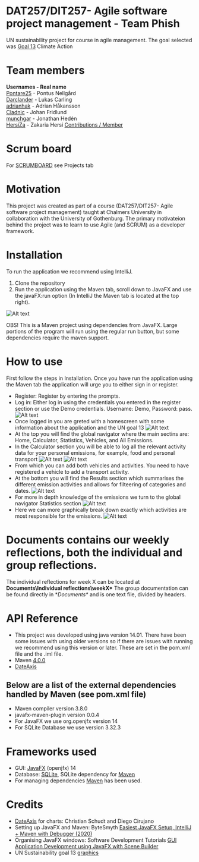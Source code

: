 # DAT257/DIT257- Agile software project management - Team Phish
UN sustainability project for course in agile management.
The goal selected was [Goal 13](https://www.un.org/sustainabledevelopment/sustainable-development-goals/) Climate Action

# Team members
**Usernames  - Real name**\
[Pontare25](https://github.com/Pontare25)  - Pontus Nellgård  
[Darclander](https://github.com/darclander) - Lukas Carling  
[adrianhak](https://github.com/adrianhak)  - Adrian Håkansson  
[Cladnic](https://github.com/Cladnic)    - Johan Fridlund  
[munchgar](https://github.com/munchgar)   - Jonathan Hedén  
[HersiZa](https://github.com/HersiZa)    - Zakaria Hersi
[Contributions / Member](https://github.com/munchgar/dat257phish/pulse)


# Scrum board
For [SCRUMBOARD](https://github.com/munchgar/dat257phish/projects/1) see Projects tab 

# Motivation
This project was created as part of a course (DAT257/DIT257- Agile software project management) taught at Chalmers University in collaboration with the University of Gothenburg. The primary motivateion behind the project was to learn to use Agile (and SCRUM) as a developer framework. 

# Installation
To run the application we recommend using IntelliJ. 
1. Clone the repository
2. Run the application using the Maven tab, scroll down to JavaFX and use the javaFX:run option (In IntelliJ the Maven tab is located at the top right). 

![Alt text](Documents/screenshots/mavenRun.png?raw=true "Maven run")

OBS! This is a Maven project using dependencies from JavaFX. Large portions of the program will run using the regular run button, but some dependencies require the maven support. 

# How to use
First follow the steps in Installation. Once you have run the application using the Maven tab the application will urge you to either sign in or register. 
- Register: Register by entering the prompts.
- Log in: Either log in using the credentials you entered in the register section or use the Demo credentials. Username: Demo, Password: pass. 
![Alt text](Documents/screenshots/login.png?raw=true "login")
- Once logged in you are greted with a homescreen with some information about the application and the UN goal 13
![Alt text](Documents/screenshots/Homescreen.png?raw=true "Homescreen")
- At the top you will find the global navigator where the main sectins are: Home, Calculator, Statistics, Vehicles, and All Emissions.
- In the Calculator section you will be able to log all the relevant activity data for your personal emissions, for example, food and personal transport
![Alt text](Documents/screenshots/food.png?raw=true "food calculator")
![Alt text](Documents/screenshots/PersonalTransport.png?raw=true "Personal Transport")
- From which you can add both vehicles and activities. You need to have registered a vehicle to add a transport activity. 
- At the bottom you will find the Results section which summarises the different emission activities and allows for filteering of categories and dates. 
![Alt text](Documents/screenshots/Results.png?raw=true "Results")
- For more in depth knowledge of the emissions we turn to the global navigator Statistics section
![Alt text](Documents/screenshots/statisticsTotal.png?raw=true "Statistics")
- Here we can more graphically break down exactly which activities are most responsible for the emissions.
![Alt text](Documents/screenshots/statisticsFood.png?raw=true "Food statistics")

# Documents contains our weekly reflections, both the individual and group reflections.
The individual reflections for week X can be located at **Documents\Individual reflections\weekX\***
The group documentation can be found directly in **Documents\** and is one text file, divided by headers. 

# API Reference
- This project was developed using java version 14.01. There have been some issues with using older versions so if there are issues with running we recommend using this version or later. These are set in the pom.xml file and the .iml file.
- Maven [4.0.0](http://maven.apache.org/maven-v4_0_0.xsd)
- [DateAxis](https://bitbucket.org/sco0ter/extfx/src/master/src/main/java/extfx/scene/chart/DateAxis.java)
## Below are a list of the external dependencies handled by Maven (see pom.xml file)
- Maven compiler version 3.8.0
- javafx-maven-plugin version 0.0.4
- For JavaFX we use org.openjfx version 14
- For SQLite Database we use version 3.32.3

# Frameworks used
- GUI: [JavaFX](https://openjfx.io/) (openjfx) 14
- Database: [SQLite](https://www.sqlite.org/index.html), SQLite dependency for [Maven](https://mvnrepository.com/artifact/org.xerial/sqlite-jdbc) 
- For managing dependencies [Maven](https://maven.apache.org/) has been used.

# Credits
- [DateAxis](https://bitbucket.org/sco0ter/extfx/src/master/src/main/java/extfx/scene/chart/DateAxis.java) for charts: Christian Schudt and Diego Cirujano
- Setting up JavaFX and Maven: ByteSmyth [Easiest JavaFX Setup, IntelliJ + Maven with Debugger (2020)](https://www.youtube.com/watch?v=4vd-RE0X5Lg&t=535s&ab_channel=ByteSmyth)
- Organising JavaFX windows: Software Development Tutorials [GUI Application Development using JavaFX with Scene Builder](https://www.youtube.com/watch?v=cfGTJVVcWvE&list=PLpFneQZCNR2ktqseX11XRBc5Kyzdg2fbo&ab_channel=SoftwareDevelopmentTutorials)
- UN Sustainability goal 13 [graphics](https://www.un.org/sustainabledevelopment/climate-change) 
